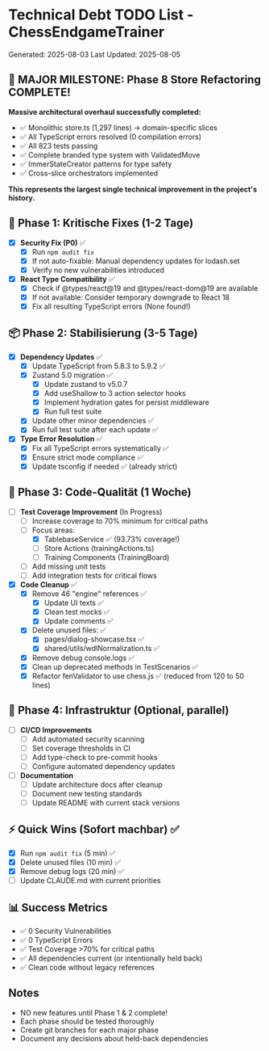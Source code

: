 # Technical Debt TODO List - ChessEndgameTrainer

Generated: 2025-08-03
Last Updated: 2025-08-05

## 🎉 MAJOR MILESTONE: Phase 8 Store Refactoring COMPLETE!

**Massive architectural overhaul successfully completed:**

- ✅ Monolithic store.ts (1,297 lines) → domain-specific slices
- ✅ All TypeScript errors resolved (0 compilation errors)
- ✅ All 823 tests passing
- ✅ Complete branded type system with ValidatedMove
- ✅ ImmerStateCreator patterns for type safety
- ✅ Cross-slice orchestrators implemented

**This represents the largest single technical improvement in the project's history.**

## 🚨 Phase 1: Kritische Fixes (1-2 Tage)

- [x] **Security Fix (P0)** ✅
  - [x] Run `npm audit fix`
  - [x] If not auto-fixable: Manual dependency updates for lodash.set
  - [x] Verify no new vulnerabilities introduced

- [x] **React Type Compatibility** ✅
  - [x] Check if @types/react@19 and @types/react-dom@19 are available
  - [x] If not available: Consider temporary downgrade to React 18
  - [x] Fix all resulting TypeScript errors (None found!)

## 📦 Phase 2: Stabilisierung (3-5 Tage)

- [x] **Dependency Updates** ✅
  - [x] Update TypeScript from 5.8.3 to 5.9.2 ✅
  - [x] Zustand 5.0 migration ✅
    - [x] Update zustand to v5.0.7
    - [x] Add useShallow to 3 action selector hooks
    - [x] Implement hydration gates for persist middleware
    - [x] Run full test suite
  - [x] Update other minor dependencies ✅
  - [x] Run full test suite after each update ✅

- [x] **Type Error Resolution** ✅
  - [x] Fix all TypeScript errors systematically ✅
  - [x] Ensure strict mode compliance ✅
  - [x] Update tsconfig if needed ✅ (already strict)

## 🧪 Phase 3: Code-Qualität (1 Woche)

- [ ] **Test Coverage Improvement** (In Progress)
  - [ ] Increase coverage to 70% minimum for critical paths
  - [ ] Focus areas:
    - [x] TablebaseService ✅ (93.73% coverage!)
    - [ ] Store Actions (trainingActions.ts)
    - [ ] Training Components (TrainingBoard)
  - [ ] Add missing unit tests
  - [ ] Add integration tests for critical flows

- [x] **Code Cleanup** ✅
  - [x] Remove 46 "engine" references ✅
    - [x] Update UI texts ✅
    - [x] Clean test mocks ✅
    - [x] Update comments ✅
  - [x] Delete unused files: ✅
    - [x] pages/dialog-showcase.tsx ✅
    - [x] shared/utils/wdlNormalization.ts ✅
  - [x] Remove debug console.logs ✅
  - [x] Clean up deprecated methods in TestScenarios ✅
  - [x] Refactor fenValidator to use chess.js ✅ (reduced from 120 to 50 lines)

## 🔧 Phase 4: Infrastruktur (Optional, parallel)

- [ ] **CI/CD Improvements**
  - [ ] Add automated security scanning
  - [ ] Set coverage thresholds in CI
  - [ ] Add type-check to pre-commit hooks
  - [ ] Configure automated dependency updates

- [ ] **Documentation**
  - [ ] Update architecture docs after cleanup
  - [ ] Document new testing standards
  - [ ] Update README with current stack versions

## ⚡ Quick Wins (Sofort machbar) ✅

- [x] Run `npm audit fix` (5 min) ✅
- [x] Delete unused files (10 min) ✅
- [x] Remove debug logs (20 min) ✅
- [ ] Update CLAUDE.md with current priorities

## 📊 Success Metrics

- ✅ 0 Security Vulnerabilities
- ✅ 0 TypeScript Errors
- ✅ Test Coverage >70% for critical paths
- ✅ All dependencies current (or intentionally held back)
- ✅ Clean code without legacy references

## Notes

- NO new features until Phase 1 & 2 complete!
- Each phase should be tested thoroughly
- Create git branches for each major phase
- Document any decisions about held-back dependencies
